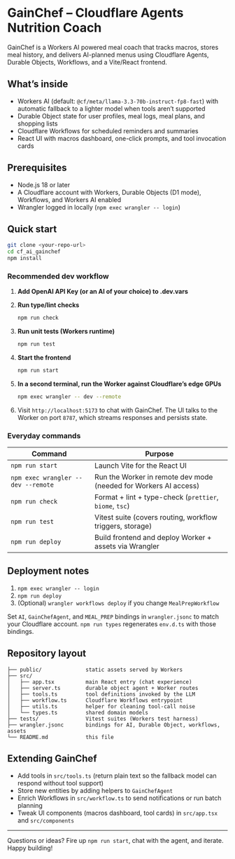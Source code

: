 # GainChef – Cloudflare Agents Nutrition Coach

GainChef is a Workers AI powered meal coach that tracks macros, stores meal history, and delivers AI-planned menus using Cloudflare Agents, Durable Objects, Workflows, and a Vite/React frontend.

## What’s inside

- Workers AI (default: `@cf/meta/llama-3.3-70b-instruct-fp8-fast`) with automatic fallback to a lighter model when tools aren’t supported
- Durable Object state for user profiles, meal logs, meal plans, and shopping lists
- Cloudflare Workflows for scheduled reminders and summaries
- React UI with macros dashboard, one-click prompts, and tool invocation cards

## Prerequisites

- Node.js 18 or later
- A Cloudflare account with Workers, Durable Objects (D1 mode), Workflows, and Workers AI enabled
- Wrangler logged in locally (`npm exec wrangler -- login`)

## Quick start

```bash
git clone <your-repo-url>
cd cf_ai_gainchef
npm install
```

### Recommended dev workflow

1. **Add OpenAI API Key (or an AI of your choice) to .dev.vars**

2. **Run type/lint checks**
   ```bash
   npm run check
   ```
3. **Run unit tests (Workers runtime)**
   ```bash
   npm run test
   ```
4. **Start the frontend**
   ```bash
   npm run start
   ```
5. **In a second terminal, run the Worker against Cloudflare’s edge GPUs**
   ```bash
   npm exec wrangler -- dev --remote
   ```
6. Visit `http://localhost:5173` to chat with GainChef. The UI talks to the Worker on port `8787`, which streams responses and persists state.

### Everyday commands

| Command                             | Purpose                                                          |
| ----------------------------------- | ---------------------------------------------------------------- |
| `npm run start`                     | Launch Vite for the React UI                                     |
| `npm exec wrangler -- dev --remote` | Run the Worker in remote dev mode (needed for Workers AI access) |
| `npm run check`                     | Format + lint + type-check (`prettier`, `biome`, `tsc`)          |
| `npm run test`                      | Vitest suite (covers routing, workflow triggers, storage)        |
| `npm run deploy`                    | Build frontend and deploy Worker + assets via Wrangler           |

## Deployment notes

1. `npm exec wrangler -- login`
2. `npm run deploy`
3. (Optional) `wrangler workflows deploy` if you change `MealPrepWorkflow`

Set `AI`, `GainChefAgent`, and `MEAL_PREP` bindings in `wrangler.jsonc` to match your Cloudflare account. `npm run types` regenerates `env.d.ts` with those bindings.

## Repository layout

```
├── public/              static assets served by Workers
├── src/
│   ├── app.tsx          main React entry (chat experience)
│   ├── server.ts        durable object agent + Worker routes
│   ├── tools.ts         tool definitions invoked by the LLM
│   ├── workflow.ts      Cloudflare Workflows entrypoint
│   ├── utils.ts         helper for cleaning tool-call noise
│   └── types.ts         shared domain models
├── tests/               Vitest suites (Workers test harness)
├── wrangler.jsonc       bindings for AI, Durable Object, workflows, assets
└── README.md            this file
```

## Extending GainChef

- Add tools in `src/tools.ts` (return plain text so the fallback model can respond without tool support)
- Store new entities by adding helpers to `GainChefAgent`
- Enrich Workflows in `src/workflow.ts` to send notifications or run batch planning
- Tweak UI components (macros dashboard, tool cards) in `src/app.tsx` and `src/components`

---

Questions or ideas? Fire up `npm run start`, chat with the agent, and iterate. Happy building!
